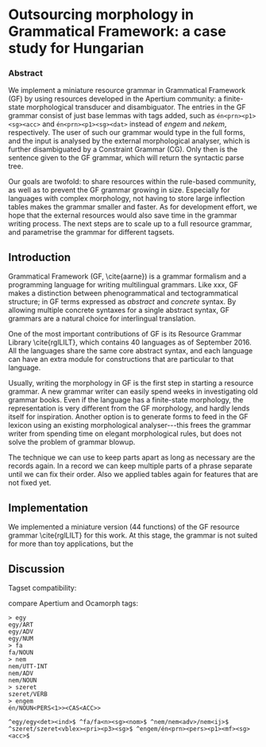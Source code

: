 # Outsourcing morphology in Grammatical Framework: a case study for Hungarian

### Abstract

We implement a miniature resource grammar in Grammatical Framework (GF) by using 
resources developed in the Apertium community: a finite-state morphological 
transducer and disambiguator. The entries in the GF grammar consist of
just base lemmas with tags added, such as `én<prn><p1><sg><acc>` and
`én<prn><p1><sg><dat>` instead of *engem* and *nekem*, respectively. The user
of such our grammar would type in the full forms, and the input is analysed 
by the external morphological analyser, which is further disambiguated by a 
Constraint Grammar (CG). Only then is the sentence given to the GF grammar, 
which will return the syntactic parse tree.

Our goals are twofold: to share resources within the rule-based community, as 
well as to prevent the GF grammar growing in size. Especially for languages with 
complex morphology, not having to store large inflection tables makes the grammar
smaller and faster. As for development effort, we hope that the external resources
would also save time in the grammar writing process. The next steps are to scale up
to a full resource grammar, and parametrise the grammar for different tagsets.


## Introduction

Grammatical Framework (GF, \cite{aarne}) is a grammar formalism and a programming language for writing multilingual grammars.
Like xxx, GF makes a distinction between phenogrammatical and tectogrammatical structure; in GF terms expressed as *abstract* and *concrete* syntax. 
By allowing multiple concrete syntaxes for a single abstract syntax, GF grammars are a natural choice for interlingual translation.

One of the most important contributions of GF is its Resource Grammar Library \cite{rglLILT}, which contains 40 languages as of September 2016. All the languages share the same core abstract syntax, and each language can have an extra module for constructions that are particular to that language.

Usually, writing the morphology in GF is the first step in starting a resource grammar. A new grammar writer can easily spend
weeks in investigating old grammar books. Even if the language has a finite-state morphology, the representation is very
different from the GF morphology, and hardly lends itself for inspiration. Another option is to generate forms to feed in the
GF lexicon using an existing morphological analyser---this frees the grammar writer from spending time on elegant
morphological rules, but does not solve the problem of grammar blowup.


The technique we can use to keep parts apart as long as necessary are the records again. In a record we can keep multiple parts of a phrase separate until we can fix their order. Also we applied tables again for features that are not fixed yet.

## Implementation

We implemented a miniature version (44 functions) of the GF resource grammar \cite{rglLILT} for this work. At this stage, the grammar is not suited for more than toy applications, but the 

## Discussion

Tagset compatibility: 

compare Apertium and Ocamorph tags:

```
> egy
egy/ART
egy/ADV
egy/NUM
> fa
fa/NOUN
> nem
nem/UTT-INT
nem/ADV
nem/NOUN
> szeret
szeret/VERB
> engem
én/NOUN<PERS<1>><CAS<ACC>>

^egy/egy<det><ind>$ ^fa/fa<n><sg><nom>$ ^nem/nem<adv>/nem<ij>$ ^szeret/szeret<vblex><pri><p3><sg>$ ^engem/én<prn><pers><p1><mf><sg><acc>$
```



